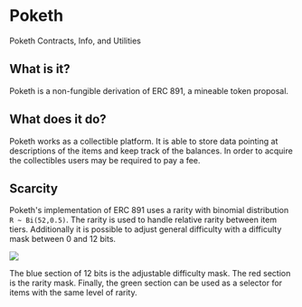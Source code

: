 # Poketh
Poketh Contracts, Info, and Utilities

## What is it?

Poketh is a non-fungible derivation of ERC 891, a mineable token proposal.

## What does it do?

Poketh works as a collectible platform. It is able to store data pointing at descriptions of the items and keep track of the balances. In order to acquire the collectibles users may be required to pay a fee.

## Scarcity

Poketh's implementation of ERC 891 uses a rarity with binomial distribution `R ~ Bi(52,0.5)`. The rarity is used to handle relative rarity between item tiers. Additionally it is possible to adjust general difficulty with a difficulty mask between 0 and 12 bits.

<html>
  <img src="https://imgur.com/dT3KEMa.png">  
</html>

The blue section of 12 bits is the adjustable difficulty mask. The red section is the rarity mask. Finally, the green section can be used as a selector for items with the same level of rarity.
